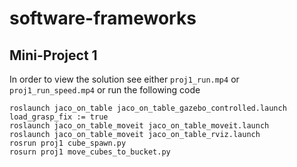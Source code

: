 # software-frameworks

## Mini-Project 1

In order to view the solution see either `proj1_run.mp4` or `proj1_run_speed.mp4` or run the following code
```
roslaunch jaco_on_table jaco_on_table_gazebo_controlled.launch load_grasp_fix := true
roslaunch jaco_on_table_moveit jaco_on_table_moveit.launch
roslaunch jaco_on_table_moveit jaco_on_table_rviz.launch
rosrun proj1 cube_spawn.py
rosurn proj1 move_cubes_to_bucket.py
```
